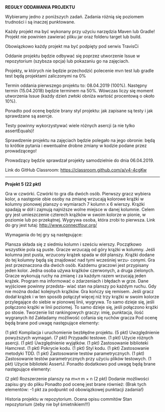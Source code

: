 **REGUŁY ODDAWANIA PROJEKTU**

Wybieramy jedno z poniższych zadań. Zadania różnią się poziomem trudności i są inaczej punktowane.

Każdy projekt ma być wykonany przy użyciu narzędzia Maven lub Gradle! Projekt nie powinien zawierać pliku jar oraz folderu target lub build.

Obowiązkowo każdy projekt ma być podpięty pod serwis TravisCi

Oddanie projektu będzie odbywać się poprzez utworzenie Issue w repozytorium (szybsza opcja) lub pokazaniu go na zajęciach.

Projekty, w których nie będzie przechodzić polecenie mvn test lub gradle test będą projektami zaliczonymi na 0%

Termin oddania pierwszego projektu to: 08.04.2019 (100%). Następny termin (15.04.2018) będzie terminem na 50%. Wówczas liczy się moment utworzenia Issue (każdy dzień zwłoki obniża wartość procentową o około 10%). 

Ponadto pod ocenę będzie brany styl projektu: jak zapisane są testy i jak sprawdzane są asercje.

Testy powinny wykorzystywać wiele różnych asercji (a nie tylko assertEquals)!

Sprawdzenie projektu na zajęciach będzie polegało na jego obronie: będą to krótkie pytania i ewentualne drobne zmiany w kodzie podane przez prowadzącego!

Prowadzący będzie sprawdzał projekty samodzielnie do dnia 06.04.2019.

Link do GitHub Classroom: https://classroom.github.com/a/v4-4cgKw


------------------------

**Projekt 5 (22 pkt)**

Gra w czwórki. Czwórki to gra dla dwóch osób. Pierwszy gracz wybiera kolor, a następnie obie osoby na zmianę wrzucają kolorowe krążki w kolumny pionowej planszy o wymiarach 7 kolumn x 6 wierszy. Krążki spadają w dół i zajmują najniższe wolne miejsce w danej kolumnie. Celem gry jest umieszczenie czterech krążków w swoim kolorze w pionie, w poziomie lub po przekątnej. Wygrywa osoba, która zrobi to pierwsza. Link do gry jest tutaj: http://www.connectfour.org/

Wymagania do tej gry są następujące:

Plansza składa się z siedmiu kolumn i sześciu wierszy. Początkowo wszystkie pola są puste.
Gracze wrzucają od góry krążki w kolumny. Jeśli kolumna jest pusta, wrzucony krążek spada w dół planszy. Krążki dodane do tej kolumny będą się znajdować nad tymi wcześniej wrzu- conymi.
Gra jest przeznaczona dla dwóch osób. Każdemu graczowi jest przypisany jeden kolor. Jedna osoba używa krążków czerwonych, a druga zielonych. Gracze wykonują ruchy na zmianę i za każdym razem wrzucają jeden krążek.
Program ma informować o zdarzeniach i błędach w grze. Dane wyjściowe powinny przedsta- wiać stan na planszy po każdym ruchu.
Gdy nie można dodać kolejnych krążków. Gra kończy się remisem.
Jeśli gracz dodał krążek i w ten sposób połączył więcej niż trzy krążki w swoim kolorze przylegające do siebie w pionowej linii, wygrywa.
To samo dzieje się, jeśli połączono krążki w linii poziomej.
To samo dzieje się, jeśli połączono krążki po stosie.
Tworzenie list rankingowych graczy: imię, punktacja, ilość wygranych itd
Zakładamy możliwość cofania się ruchów gracza
Pod ocenę będą brane pod uwagę następujące elementy:

(1 pkt) Kompilacja i uruchomienie bezbłędne projektu.
(5 pkt) Uwzględnienie powyższych wymagań.
(7 pkt) Przypadki testowe.
(1 pkt) Użycie różnych asercji.
(1 pkt) Uwzględnienie wyjątków.
(1 pkt) Zastosowanie biblioteki Hamcrest.
(1 pkt) Pokrycie kodu.
(1 pkt) Styl kodu.
(1 pkt) Zastosowanie metodyki TDD.
(1 pkt) Zastosowanie testów parametrycznych.
(1 pkt) Zastosowanie testów parametrycznych przy użyciu plików testowych.
(1 pkt) Użycie biblioteki AssertJ.
Ponadto dodatkowo pod uwagę będą brane następujące elementy:

(2 pkt) Rozszerzenie planszy na 𝑚×𝑛
m
×
n
(2 pkt) Dodanie możliwości zapisu gry do pliku
 Ponadto pod ocenę jest brane również: (Brak tych elementów: -1 pkt za podpunkt od obowiązkowej punktacji zadania!)

Historia projektu w repozytorium.
Ocena opisu commitów
Stan repozytorium (żeby nie był śmietnikiem!!!)

